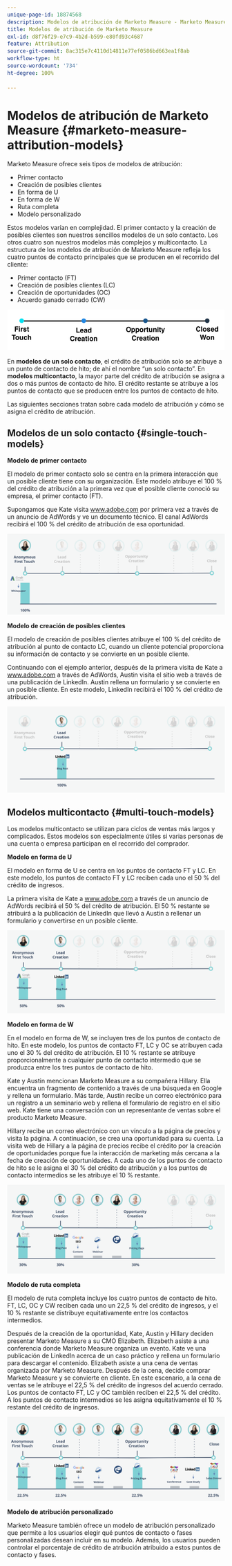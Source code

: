 ```yaml
---
unique-page-id: 18874568
description: Modelos de atribución de Marketo Measure - Marketo Measure - Documentación del producto
title: Modelos de atribución de Marketo Measure
exl-id: d8f76f29-e7c9-4b2d-b599-e80fd93c4687
feature: Attribution
source-git-commit: 8ac315e7c4110d14811e77ef0586bd663ea1f8ab
workflow-type: ht
source-wordcount: '734'
ht-degree: 100%

---
```


# Modelos de atribución de Marketo Measure {#marketo-measure-attribution-models}

Marketo Measure ofrece seis tipos de modelos de atribución:

* Primer contacto
* Creación de posibles clientes
* En forma de U
* En forma de W
* Ruta completa
* Modelo personalizado

Estos modelos varían en complejidad. El primer contacto y la creación de posibles clientes son nuestros sencillos modelos de un solo contacto. Los otros cuatro son nuestros modelos más complejos y multicontacto. La estructura de los modelos de atribución de Marketo Measure refleja los cuatro puntos de contacto principales que se producen en el recorrido del cliente:

* Primer contacto (FT)
* Creación de posibles clientes (LC)
* Creación de oportunidades (OC)
* Acuerdo ganado cerrado (CW)

![](assets/1-1.png)

En **modelos de un solo contacto**, el crédito de atribución solo se atribuye a un punto de contacto de hito; de ahí el nombre “un solo contacto”.
En **modelos multicontacto**, la mayor parte del crédito de atribución se asigna a dos o más puntos de contacto de hito. El crédito restante se atribuye a los puntos de contacto que se producen entre los puntos de contacto de hito.

Las siguientes secciones tratan sobre cada modelo de atribución y cómo se asigna el crédito de atribución.

## Modelos de un solo contacto {#single-touch-models}

**Modelo de primer contacto**

El modelo de primer contacto solo se centra en la primera interacción que un posible cliente tiene con su organización. Este modelo atribuye el 100 % del crédito de atribución a la primera vez que el posible cliente conoció su empresa, el primer contacto (FT).

Supongamos que Kate visita www.adobe.com por primera vez a través de un anuncio de AdWords y ve un documento técnico. El canal AdWords recibirá el 100 % del crédito de atribución de esa oportunidad.

![](assets/2.png)

**Modelo de creación de posibles clientes**

El modelo de creación de posibles clientes atribuye el 100 % del crédito de atribución al punto de contacto LC, cuando un cliente potencial proporciona su información de contacto y se convierte en un posible cliente.

Continuando con el ejemplo anterior, después de la primera visita de Kate a www.adobe.com a través de AdWords, Austin visita el sitio web a través de una publicación de LinkedIn. Austin rellena un formulario y se convierte en un posible cliente. En este modelo, LinkedIn recibirá el 100 % del crédito de atribución.

![](assets/3.png)

## Modelos multicontacto {#multi-touch-models}

Los modelos multicontacto se utilizan para ciclos de ventas más largos y complicados. Estos modelos son especialmente útiles si varias personas de una cuenta o empresa participan en el recorrido del comprador.

**Modelo en forma de U**

El modelo en forma de U se centra en los puntos de contacto FT y LC. En este modelo, los puntos de contacto FT y LC reciben cada uno el 50 % del crédito de ingresos.

La primera visita de Kate a www.adobe.com a través de un anuncio de AdWords recibirá el 50 % del crédito de atribución. El 50 % restante se atribuirá a la publicación de LinkedIn que llevó a Austin a rellenar un formulario y convertirse en un posible cliente.

![](assets/4.png)

**Modelo en forma de W**

En el modelo en forma de W, se incluyen tres de los puntos de contacto de hito. En este modelo, los puntos de contacto FT, LC y OC se atribuyen cada uno el 30 % del crédito de atribución. El 10 % restante se atribuye proporcionalmente a cualquier punto de contacto intermedio que se produzca entre los tres puntos de contacto de hito.

Kate y Austin mencionan Marketo Measure a su compañera Hillary. Ella encuentra un fragmento de contenido a través de una búsqueda en Google y rellena un formulario. Más tarde, Austin recibe un correo electrónico para un registro a un seminario web y rellena el formulario de registro en el sitio web. Kate tiene una conversación con un representante de ventas sobre el producto Marketo Measure.

Hillary recibe un correo electrónico con un vínculo a la página de precios y visita la página. A continuación, se crea una oportunidad para su cuenta. La visita web de Hillary a la página de precios recibe el crédito por la creación de oportunidades porque fue la interacción de marketing más cercana a la fecha de creación de oportunidades. A cada uno de los puntos de contacto de hito se le asigna el 30 % del crédito de atribución y a los puntos de contacto intermedios se les atribuye el 10 % restante.

![](assets/5.png)

**Modelo de ruta completa**

El modelo de ruta completa incluye los cuatro puntos de contacto de hito. FT, LC, OC y CW reciben cada uno un 22,5 % del crédito de ingresos, y el 10 % restante se distribuye equitativamente entre los contactos intermedios.

Después de la creación de la oportunidad, Kate, Austin y Hillary deciden presentar Marketo Measure a su CMO Elizabeth. Elizabeth asiste a una conferencia donde Marketo Measure organiza un evento. Kate ve una publicación de LinkedIn acerca de un caso práctico y rellena un formulario para descargar el contenido. Elizabeth asiste a una cena de ventas organizada por Marketo Measure. Después de la cena, decide comprar Marketo Measure y se convierte en cliente. En este escenario, a la cena de ventas se le atribuye el 22,5 % del crédito de ingresos del acuerdo cerrado. Los puntos de contacto FT, LC y OC también reciben el 22,5 % del crédito. A los puntos de contacto intermedios se les asigna equitativamente el 10 % restante del crédito de ingresos.

![](assets/6.png)

**Modelo de atribución personalizado**

Marketo Measure también ofrece un modelo de atribución personalizado que permite a los usuarios elegir qué puntos de contacto o fases personalizadas desean incluir en su modelo. Además, los usuarios pueden controlar el porcentaje de crédito de atribución atribuido a estos puntos de contacto y fases.

